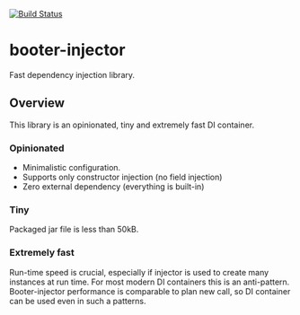 [![Build Status](https://travis-ci.org/siy/booter-injector.svg?branch=master)](https://travis-ci.org/siy/booter-injector)
# booter-injector
Fast dependency injection library.

## Overview
This library is an opinionated, tiny and extremely fast DI container.

### Opinionated

- Minimalistic configuration.
- Supports only constructor injection (no field injection)
- Zero external dependency (everything is built-in)

### Tiny

Packaged jar file is less than 50kB.

### Extremely fast

Run-time speed is crucial, especially if injector is used to create many instances at run time. 
For most modern DI containers this is an anti-pattern. Booter-injector performance is comparable 
to plan new call, so DI container can be used even in such a patterns.
 